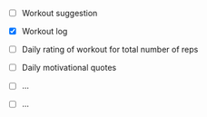 - [ ] Workout suggestion

- [x] Workout log

- [ ] Daily rating of workout for total number of reps

- [ ] Daily motivational quotes

- [ ] ...

- [ ] ...
